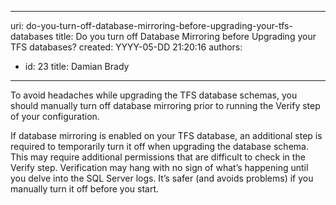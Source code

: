 

---
uri: do-you-turn-off-database-mirroring-before-upgrading-your-tfs-databases
title: Do you turn off Database Mirroring before Upgrading your TFS databases?
created: YYYY-05-DD 21:20:16
authors:
  - id: 23
    title: Damian Brady
---




<span class='intro'> <p>To avoid headaches while upgrading the TFS database schemas, you should manually turn off database mirroring prior to running the Verify step of your configuration.</p> </span>

<p>If database mirroring is enabled on your TFS database, an additional step is required to temporarily turn it off when upgrading the database schema.  This may require additional permissions that are difficult to check in the Verify step.  Verification may hang with no sign of what’s happening until you delve into the SQL Server logs.  It’s safer (and avoids problems) if you manually turn it off before you start.​​​</p>


